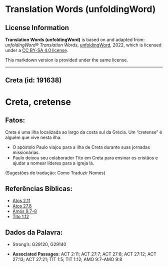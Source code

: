 # Translation Words (unfoldingWord)

## License Information

**Translation Words (unfoldingWord)** is based on and adapted from: _unfoldingWord® Translation Words_, [unfoldingWord](https://unfoldingword.org/utw), 2022, which is licensed under a [CC BY-SA 4.0 license](https://creativecommons.org/licenses/by-sa/4.0/legalcode.en).

This markdown version is provided under the same license.



--------------------------------

## Creta (id: 191638)

Creta, cretense
===============

Fatos:
------

Creta é uma ilha localizada ao largo da costa sul da Grécia. Um “cretense” é alguém que vive nesta ilha.

* O apóstolo Paulo viajou para a ilha de Creta durante suas jornadas missionárias.
* Paulo deixou seu colaborador Tito em Creta para ensinar os cristãos e ajudar a nomear líderes para a igreja lá.

(Sugestões de tradução: Como Traduzir Nomes)

Referências Bíblicas:
---------------------

* [Atos 2\.11](https://ref.ly/Acts2:11)
* [Atos 27\.8](https://ref.ly/Acts27:8)
* [Amós 9\.7–8](https://ref.ly/Amos9:7-Amos9:8)
* [Tito 1\.12](https://ref.ly/Titus1:12)

Dados da Palavra:
-----------------

* Strong’s: G29120, G29140

* **Associated Passages:** ACT 2:11; ACT 27:7; ACT 27:8; ACT 27:12; ACT 27:13; ACT 27:21; TIT 1:5; TIT 1:12; AMO 9:7–AMO 9:8

